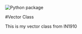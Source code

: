 ![Python package](https://github.com/Ragnhied/vector/workflows/Python%20package/badge.svg)

#Vector Class

This is my vector class from IN1910